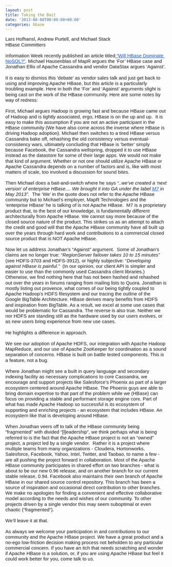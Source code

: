 ```yaml
---
layout: post
title: Taking the Bait
date: '2013-08-08T00:00:00+00:00'
categories: hbase
---
```

<span id="docs-internal-guid-3392a36d-5f7c-ed3f-8cd8-4979dd5ef891"> 
    <p dir="ltr" style="line-height: 1.15; margin-top: 0pt; margin-bottom: 0pt;"><span style="font-size: 15px; font-family: Arial; background-color: transparent; vertical-align: baseline; white-space: pre-wrap;">Lars Hofhansl, </span><span style="font-family: Arial; font-size: 15px; line-height: 17px; white-space: pre-wrap;">Andrew Purtell, and Michael Stack</span></p> 
    <p dir="ltr" style="line-height: 1.15; margin-top: 0pt; margin-bottom: 0pt;"><span style="font-size: 15px; font-family: Arial; background-color: transparent; vertical-align: baseline; white-space: pre-wrap;">HBase Committers</span></p><br /><span style="font-size: 15px; font-family: Arial; background-color: transparent; vertical-align: baseline; white-space: pre-wrap;"></span> 
    <p dir="ltr" style="line-height: 1.15; margin-top: 0pt; margin-bottom: 0pt;"><span style="font-size: 15px; font-family: Arial; background-color: transparent; vertical-align: baseline; white-space: pre-wrap;">Information Week recently published an article titled</span><a href="http://www.informationweek.com/software/enterprise-applications/big-data-debate-will-hbase-dominate-nosq/240159475"><span style="font-size: 15px; font-family: Arial; color: #000000; background-color: transparent; vertical-align: baseline; white-space: pre-wrap;"> </span></a><a href="http://www.informationweek.com/software/enterprise-applications/big-data-debate-will-hbase-dominate-nosq/240159475"><span style="font-size: 15px; font-family: Arial; color: #1155cc; background-color: transparent; text-decoration: underline; vertical-align: baseline; white-space: pre-wrap;">“Will HBase Dominate NoSQL?”</span></a><span style="font-size: 15px; font-family: Arial; background-color: transparent; vertical-align: baseline; white-space: pre-wrap;">. Michael Hausenblas of MapR argues the ‘For’ HBase case and Jonathan Ellis of Apache Cassandra and vendor DataStax argues ‘Against’.</span></p> 
    <p dir="ltr" style="line-height: 1.15; margin-top: 0pt; margin-bottom: 0pt;"><span style="font-size: 15px; font-family: Arial; background-color: transparent; vertical-align: baseline; white-space: pre-wrap;"> </span></p> 
    <p dir="ltr" style="line-height: 1.15; margin-top: 0pt; margin-bottom: 0pt;"><span style="font-size: 15px; font-family: Arial; background-color: transparent; vertical-align: baseline; white-space: pre-wrap;">It is easy to dismiss this 'debate' as vendor sales talk and just get back to using and improving Apache HBase, but this article is a particularly troubling example. Here in both the ‘For’ and ‘Against’ arguments slight is being cast on the work of the HBase community. Here are some notes by way of redress:</span></p> 
    <p dir="ltr" style="line-height: 1.15; margin-top: 0pt; margin-bottom: 0pt;"><span style="font-size: 15px; font-family: Arial; background-color: transparent; vertical-align: baseline; white-space: pre-wrap;"> </span></p> 
    <p dir="ltr" style="line-height: 1.15; margin-top: 0pt; margin-bottom: 0pt;"><span style="font-size: 15px; font-family: Arial; background-color: transparent; vertical-align: baseline; white-space: pre-wrap;">First, Michael argues Hadoop is growing fast and because HBase came out of Hadoop and is tightly associated, ergo, HBase is on the up and up. &nbsp;It is easy to make this assumption if you are not an active participant in the HBase community (We have also come across the inverse where HBase is driving Hadoop adoption). Michael then switches to a tired HBase versus Cassandra bake off, rehashing the old consistency versus eventual-consistency wars, ultimately concluding that HBase is ‘better’ simply because Facebook, the Cassandra wellspring, dropped it to use HBase instead as the datastore for some of their large apps. We would not make that kind of argument. Whether or not one should utilize Apache HBase or Apache Cassandra depends on a number of factors and is, like with most matters of scale, too involved a discussion for sound bites. </span></p><br /><span style="font-size: 15px; font-family: Arial; background-color: transparent; vertical-align: baseline; white-space: pre-wrap;"></span> 
    <p dir="ltr" style="line-height: 1.15; margin-top: 0pt; margin-bottom: 0pt;"><span style="font-size: 15px; font-family: Arial; background-color: transparent; vertical-align: baseline; white-space: pre-wrap;">Then Michael does a bait-and-switch where he says </span><span style="font-size: 15px; font-family: Arial; background-color: transparent; font-style: italic; vertical-align: baseline; white-space: pre-wrap;">“..we’ve created a ‘next version’ of enterprise HBase.... We brought it into GA under the label </span><a href="http://www.mapr.com/products/mapr-editions/m7-edition"><span style="font-size: 15px; font-family: Arial; color: #1155cc; background-color: transparent; font-style: italic; text-decoration: underline; vertical-align: baseline; white-space: pre-wrap;">M7</span></a><span style="font-size: 15px; font-family: Arial; background-color: transparent; font-style: italic; vertical-align: baseline; white-space: pre-wrap;"> in May 2013”. </span><span style="font-size: 15px; font-family: Arial; background-color: transparent; vertical-align: baseline; white-space: pre-wrap;">&nbsp;The ‘We’ in the quote does not refer to the Apache HBase community but to Michael’s employer, MapR Technologies and the ‘enterprise HBase’ he is talking of is not Apache HBase. &nbsp;M7 is a proprietary product that, to the best of our knowledge, is fundamentally different architecturally from Apache HBase. We cannot say more because of the closed source nature of the product. This strikes us as an attempt to attach the credit and good will that the Apache HBase community have all built up over the years through hard work and contributions to a commercial closed source product that is NOT Apache HBase.</span></p><br /><span style="font-size: 15px; font-family: Arial; background-color: transparent; vertical-align: baseline; white-space: pre-wrap;"></span> 
    <p dir="ltr" style="line-height: 1.15; margin-top: 0pt; margin-bottom: 0pt;"><span style="font-size: 15px; font-family: Arial; background-color: transparent; vertical-align: baseline; white-space: pre-wrap;">Now let us address Jonathan’s “Against” argument. &nbsp;Some of Jonathan’s claims are no longer true: “</span><span style="font-size: 15px; font-family: Arial; background-color: transparent; font-style: italic; vertical-align: baseline; white-space: pre-wrap;">RegionServer failover takes 10 to 15 minutes”</span><span style="font-size: 15px; font-family: Arial; background-color: transparent; vertical-align: baseline; white-space: pre-wrap;"> (see HDFS-3703 and HDFS-3912), or highly subjective: “</span><span style="font-size: 15px; font-family: Arial; background-color: transparent; font-style: italic; vertical-align: baseline; white-space: pre-wrap;">Developing against HBase is painful.”</span><span style="font-size: 15px; font-family: Arial; background-color: transparent; vertical-align: baseline; white-space: pre-wrap;"> &nbsp;(In our opinion, our client API is simpler and easier to use than the commonly used Cassandra client libraries.) Otherwise, we find nothing here that has not been hashed and rehashed out over the years in forums ranging from mailing lists to Quora. Jonathan is mostly listing out provence, what comes of our being tightly coupled to Apache Hadoop’s HDFS filesystem and our tracing the outline of the Google BigTable Architecture. HBase derives many benefits from HDFS and inspiration from BigTable. As a result, we excel at some use cases that would be problematic for Cassandra. The reverse is also true. Neither we nor HDFS are standing still as the hardware used by our users evolves, or as new users bring experience from new use cases.</span></p><br /><span style="font-size: 15px; font-family: Arial; background-color: transparent; vertical-align: baseline; white-space: pre-wrap;"></span> 
    <p dir="ltr" style="line-height: 1.15; margin-top: 0pt; margin-bottom: 0pt;"><span style="font-size: 15px; font-family: Arial; background-color: transparent; vertical-align: baseline; white-space: pre-wrap;">He highlights a difference in approach. </span></p><br /><span style="font-size: 15px; font-family: Arial; background-color: transparent; vertical-align: baseline; white-space: pre-wrap;"></span> 
    <p dir="ltr" style="line-height: 1.15; margin-top: 0pt; margin-bottom: 0pt;"><span style="font-size: 15px; font-family: Arial; background-color: transparent; vertical-align: baseline; white-space: pre-wrap;">We see our adoption of Apache HDFS, our integration with Apache Hadoop MapReduce, and our use of Apache ZooKeeper for coordination as a sound separation of concerns. HBase is built on battle tested components. This is a feature, not a bug.</span></p><br /><span style="font-size: 15px; font-family: Arial; background-color: transparent; vertical-align: baseline; white-space: pre-wrap;"></span> 
    <p dir="ltr" style="line-height: 1.15; margin-top: 0pt; margin-bottom: 0pt;"><span style="font-size: 15px; font-family: Arial; background-color: transparent; vertical-align: baseline; white-space: pre-wrap;">Where Jonathan might see a built in query language and secondary indexing facility as necessary complications to core Cassandra, we encourage and support projects like Salesforce’s Phoenix as part of a larger ecosystem centered around Apache HBase. The Phoenix guys are able to bring domain expertise to that part of the problem while we (HBase) can focus on providing a stable and performant storage engine core. Part of what has made Apache Hadoop so successful is its ecosystem of supporting and enriching projects - an ecosystem that includes HBase. An ecosystem like that is developing around HBase. </span></p><br /><span style="font-size: 15px; font-family: Arial; background-color: transparent; vertical-align: baseline; white-space: pre-wrap;"></span> 
    <p dir="ltr" style="line-height: 1.15; margin-top: 0pt; margin-bottom: 0pt;"><span style="font-size: 15px; font-family: Arial; background-color: transparent; vertical-align: baseline; white-space: pre-wrap;">When Jonathan veers off to talk of the HBase community being “fragmented” with divided “[l]eadership”, we think perhaps what is being referred to is the fact that the Apache HBase project is not an “owned” project, a project led by a single vendor. &nbsp;Rather it is a project where multiple teams from many organizations - Cloudera, Hortonworks, Salesforce, Facebook, Yahoo, Intel, Twitter, and Taobao, to name a few - are all pushing the project forward in collaboration. Most of the Apache HBase community participates in shared effort on two branches - what is about to be our new 0.96 release, and on another branch for our current stable release, 0.94. Facebook also maintains their own branch of Apache HBase in our shared source control repository. This branch has been a source of inspiration and occasional direct contribution to other branches. We make no apologies for finding a convenient and effective collaborative model according to the needs and wishes of our community. To other projects driven by a single vendor this may seem suboptimal or even chaotic (“fragmented”).</span></p><br /><span style="font-size: 15px; font-family: Arial; background-color: transparent; vertical-align: baseline; white-space: pre-wrap;"></span> 
    <p dir="ltr" style="line-height: 1.15; margin-top: 0pt; margin-bottom: 0pt;"><span style="font-size: 15px; font-family: Arial; background-color: transparent; vertical-align: baseline; white-space: pre-wrap;">We’ll leave it at that.</span></p><br /><span style="font-size: 15px; font-family: Arial; background-color: transparent; vertical-align: baseline; white-space: pre-wrap;"></span><span style="font-size: 15px; font-family: Arial; background-color: transparent; vertical-align: baseline; white-space: pre-wrap;">As always we welcome your participation in and contributions to our community and the Apache HBase project. We have a great product and a no-ego low-friction decision making process not beholden to any particular commercial concern. If you have an itch that needs scratching and wonder if Apache HBase is a solution, or, if you are using Apache HBase but feel it could work better for you, come talk to us.</span></span>
